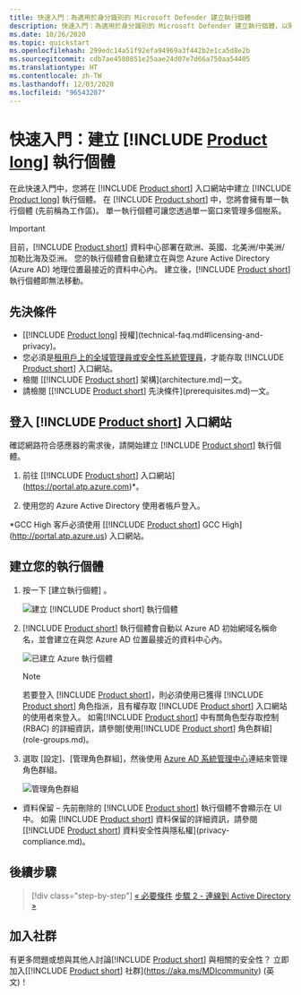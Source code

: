 ```yaml
---
title: 快速入門：為適用於身分識別的 Microsoft Defender 建立執行個體
description: 快速入門：為適用於身分識別的 Microsoft Defender 建立執行個體，以開始安裝適用於身分識別的 Defender。
ms.date: 10/26/2020
ms.topic: quickstart
ms.openlocfilehash: 299edc14a51f92efa94969a3f442b2e1ca5d8e2b
ms.sourcegitcommit: cdb7ae4580851e25aae24d07e7d66a750aa54405
ms.translationtype: HT
ms.contentlocale: zh-TW
ms.lasthandoff: 12/03/2020
ms.locfileid: "96543207"
---
```

# <a name="quickstart-create-your-product-long-instance"></a>快速入門：建立 [!INCLUDE [Product long](includes/product-long.md)] 執行個體

在此快速入門中，您將在 [!INCLUDE [Product short](includes/product-short.md)] 入口網站中建立 [!INCLUDE [Product long](includes/product-long.md)] 執行個體。 在 [!INCLUDE [Product short](includes/product-short.md)] 中，您將會擁有單一執行個體 (先前稱為工作區)。 單一執行個體可讓您透過單一窗口來管理多個樹系。

> [!IMPORTANT]
> 目前，[!INCLUDE [Product short](includes/product-short.md)] 資料中心部署在歐洲、英國、北美洲/中美洲/加勒比海及亞洲。 您的執行個體會自動建立在與您 Azure Active Directory (Azure AD) 地理位置最接近的資料中心內。 建立後，[!INCLUDE [Product short](includes/product-short.md)] 執行個體即無法移動。

## <a name="prerequisites"></a>先決條件

- [[!INCLUDE [Product long](includes/product-long.md)] 授權](technical-faq.md#licensing-and-privacy)。
- 您必須是[租用戶上的全域管理員或安全性系統管理員](/azure/active-directory/users-groups-roles/directory-assign-admin-roles#available-roles)，才能存取 [!INCLUDE [Product short](includes/product-short.md)] 入口網站。
- 檢閱 [[!INCLUDE [Product short](includes/product-short.md)] 架構](architecture.md)一文。
- 請檢閱 [[!INCLUDE [Product short](includes/product-short.md)] 先決條件](prerequisites.md)一文。

## <a name="sign-in-to-the-product-short-portal"></a>登入 [!INCLUDE [Product short](includes/product-short.md)] 入口網站

確認網路符合感應器的需求後，請開始建立 [!INCLUDE [Product short](includes/product-short.md)] 執行個體。

1. 前往 [[!INCLUDE [Product short](includes/product-short.md)] 入口網站](https://portal.atp.azure.com)*。

1. 使用您的 Azure Active Directory 使用者帳戶登入。

\*GCC High 客戶必須使用 [[!INCLUDE [Product short](includes/product-short.md)] GCC High](http://portal.atp.azure.us) 入口網站。

## <a name="create-your-instance"></a>建立您的執行個體

1. 按一下 [建立執行個體]  。

    ![建立 [!INCLUDE [Product short](includes/product-short.md)] 執行個體](media/create-instance.png)

1. [!INCLUDE [Product short](includes/product-short.md)] 執行個體會自動以 Azure AD 初始網域名稱命名，並會建立在與您 Azure AD 位置最接近的資料中心內。

    ![已建立 Azure 執行個體](media/instance-created.png)

    > [!NOTE]
    > 若要登入 [!INCLUDE [Product short](includes/product-short.md)]，則必須使用已獲得 [!INCLUDE [Product short](includes/product-short.md)] 角色指派，且有權存取 [!INCLUDE [Product short](includes/product-short.md)] 入口網站的使用者來登入。 如需[!INCLUDE [Product short](includes/product-short.md)] 中有關角色型存取控制 (RBAC) 的詳細資訊，請參閱[使用[!INCLUDE [Product short](includes/product-short.md)] 角色群組](role-groups.md)。

1. 選取 [設定]、[管理角色群組]，然後使用 [Azure AD 系統管理中心](/azure/active-directory/active-directory-assign-admin-roles-azure-portal)連結來管理角色群組。

    ![管理角色群組](media/creation-manage-role-groups.png)

- 資料保留 – 先前刪除的 [!INCLUDE [Product short](includes/product-short.md)] 執行個體不會顯示在 UI 中。 如需 [!INCLUDE [Product short](includes/product-short.md)] 資料保留的詳細資訊，請參閱 [[!INCLUDE [Product short](includes/product-short.md)] 資料安全性與隱私權](privacy-compliance.md)。

## <a name="next-steps"></a>後續步驟

> [!div class="step-by-step"]
> [« 必要條件](prerequisites.md)
> [步驟 2 - 連線到 Active Directory »](install-step2.md)

## <a name="join-the-community"></a>加入社群

有更多問題或想與其他人討論[!INCLUDE [Product short](includes/product-short.md)] 與相關的安全性？ 立即加入[[!INCLUDE [Product short](includes/product-short.md)] 社群](https://aka.ms/MDIcommunity) \(英文\)！
